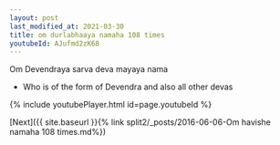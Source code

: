 ```yaml
---
layout: post
last_modified_at: 2021-03-30
title: om durlabhaaya namaha 108 times
youtubeId: AJufmd2zK68
---
```

 
 
Om Devendraya sarva deva mayaya nama 
 
 -  Who is of the form of Devendra and also all other devas 
 
  
 
  
 
 
 
 
 
 


{% include youtubePlayer.html id=page.youtubeId %}
 
[Next]({{ site.baseurl }}{% link  split2/_posts/2016-06-06-Om havishe namaha 108 times.md%})
 
